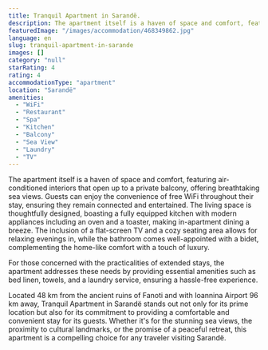 ```yaml
---
title: Tranquil Apartment in Sarandë.
description: The apartment itself is a haven of space and comfort, featuring air-conditioned interiors that open up to a private balcony, offering breathtaking sea views. Gu
featuredImage: "/images/accommodation/468349862.jpg"
language: en
slug: tranquil-apartment-in-sarande
images: []
category: "null"
starRating: 4
rating: 4
accommodationType: "apartment"
location: "Sarandë"
amenities:
  - "WiFi"
  - "Restaurant"
  - "Spa"
  - "Kitchen"
  - "Balcony"
  - "Sea View"
  - "Laundry"
  - "TV"
---
```


The apartment itself is a haven of space and comfort, featuring air-conditioned interiors that open up to a private balcony, offering breathtaking sea views. Guests can enjoy the convenience of free WiFi throughout their stay, ensuring they remain connected and entertained. The living space is thoughtfully designed, boasting a fully equipped kitchen with modern appliances including an oven and a toaster, making in-apartment dining a breeze. The inclusion of a flat-screen TV and a cozy seating area allows for relaxing evenings in, while the bathroom comes well-appointed with a bidet, complementing the home-like comfort with a touch of luxury.

For those concerned with the practicalities of extended stays, the apartment addresses these needs by providing essential amenities such as bed linen, towels, and a laundry service, ensuring a hassle-free experience.

Located 48 km from the ancient ruins of Fanoti and with Ioannina Airport 96 km away, Tranquil Apartment in Sarandë stands out not only for its prime location but also for its commitment to providing a comfortable and convenient stay for its guests. Whether it's for the stunning sea views, the proximity to cultural landmarks, or the promise of a peaceful retreat, this apartment is a compelling choice for any traveler visiting Sarandë.

